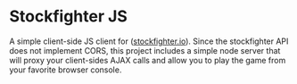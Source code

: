# Stockfighter JS

A simple client-side JS client for ([stockfighter.io](https://starfighter.io)). Since the stockfighter API does not implement CORS, this project includes a simple node server that will proxy your client-sides AJAX calls and allow you to play the game from your favorite browser console.